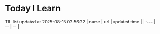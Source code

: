 # Today I Learn 
TIL list updated at 2025-08-18 02:56:22
| name | url | updated time |
| :--- | -- | -- |
